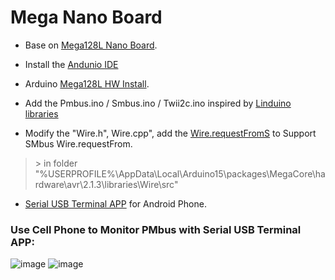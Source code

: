 # Mega Nano Board

* Base on [Mega128L Nano Board](https://github.com/Dafeng1980/AtmegaBoards).  <br/>
* Install the [Andunio IDE](https://www.arduino.cc/en/software "https://www.arduino.cc/en/software") <br/>
* Arduino [Mega128L HW Install](https://github.com/MCUdude/MegaCore "https://github.com/MCUdude/MegaCore").  <br/> 

* Add the Pmbus.ino / Smbus.ino / Twii2c.ino inspired by [Linduino libraries](https://www.analog.com/en/design-center/evaluation-hardware-and-software/evaluation-development-platforms/linduino.html "https://www.analog.com/en/design-center/evaluation-hardware-and-software/evaluation-development-platforms/linduino.html") <br/>

* Modify the "Wire.h", Wire.cpp", add the [Wire.requestFromS](https://github.com/Dafeng1980/PSU_PMbusMonitor/tree/master/doc/Wire "https://github.com/Dafeng1980/PSU_PMbusMonitor/tree/master/doc/Wire") to Support SMbus Wire.requestFrom. 
 > \>  in folder "%USERPROFILE%\AppData\Local\Arduino15\packages\MegaCore\hardware\avr\2.1.3\libraries\Wire\src" <br/>


* [Serial USB Terminal APP](https://play.google.com/store/apps/details?id=de.kai_morich.serial_usb_terminal&hl=en "https://play.google.com/store/apps/details?id=de.kai_morich.serial_usb_terminal&hl=en") for Android Phone.   <br/>

 ### Use Cell Phone to Monitor PMbus with Serial USB Terminal APP: <br/>
![image](https://github.com/Dafeng1980/PowerPMbusTools/raw/master/doc/crps.JPG)
![image](https://github.com/Dafeng1980/PowerPMbusTools/raw/master/doc/crps1.JPG) <br/> 



